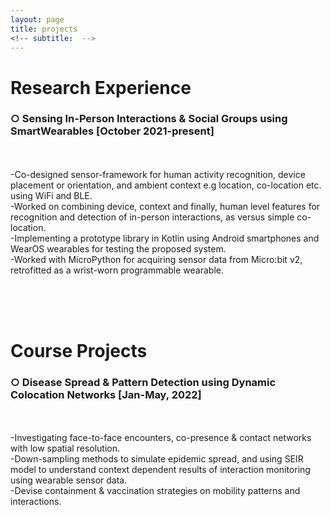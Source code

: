 ```yaml
---
layout: page
title: projects
<!-- subtitle:  -->
---
```

<p style='text-align: justify;'>
  
<h1> Research Experience </h1>

<strong><h3>○ Sensing In-Person Interactions & Social Groups using SmartWearables   [October 2021-present]</h3></strong>
<br>
<br>
-Co-designed sensor-framework for human activity recognition, device placement or orientation, and ambient
context e.g location, co-location etc. using WiFi and BLE.
<br>
-Worked on combining device, context and finally, human level features for recognition and detection of
in-person interactions, as versus simple co-location.
<br>
-Implementing a prototype library in Kotlin using Android smartphones and WearOS wearables for testing the
proposed system.
<br>
-Worked with MicroPython for acquiring sensor data from Micro:bit v2, retrofitted as a wrist-worn
programmable wearable.

<br>
<br>
<br>
  
<h1> Course Projects </h1>

<strong><h3>○ Disease Spread & Pattern Detection using Dynamic Colocation Networks    [Jan-May, 2022]</h3></strong>
<br>
<br>
-Investigating face-to-face encounters, co-presence & contact networks with low spatial resolution.
<br>
-Down-sampling methods to simulate epidemic spread, and using SEIR model to understand context dependent results of interaction monitoring using wearable sensor data.
<br>
-Devise containment & vaccination strategies on mobility patterns and interactions.
<br>

</p>

